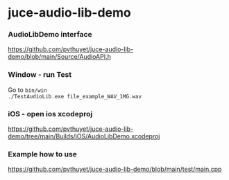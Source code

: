 # juce-audio-lib-demo
### AudioLibDemo interface  
https://github.com/pvthuyet/juce-audio-lib-demo/blob/main/Source/AudioAPI.h
  

### Window - run Test  
Go to `bin/win`  
`./TestAudioLib.exe file_example_WAV_1MG.wav`  
  
### iOS - open ios xcodeproj
https://github.com/pvthuyet/juce-audio-lib-demo/tree/main/Builds/iOS/AudioLibDemo.xcodeproj
  
### Example how to use
https://github.com/pvthuyet/juce-audio-lib-demo/blob/main/test/main.cpp
